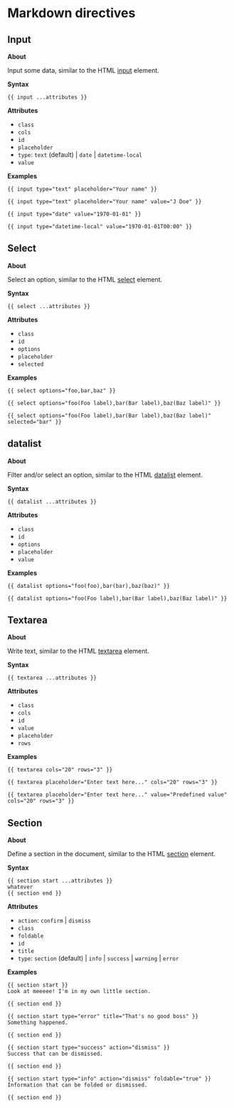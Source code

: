 # Markdown directives

## Input

**About**

Input some data, similar to the HTML [input](https://developer.mozilla.org/en-US/docs/Web/HTML/Reference/Elements/input) element.

**Syntax**

```
{{ input ...attributes }}
```

**Attributes**

* `class`
* `cols`
* `id`
* `placeholder`
* `type`: `text` (default) | `date` | `datetime-local`
* `value`

**Examples**

```
{{ input type="text" placeholder="Your name" }}
```

```
{{ input type="text" placeholder="Your name" value="J Doe" }}
```

```
{{ input type="date" value="1970-01-01" }}
```

```
{{ input type="datetime-local" value="1970-01-01T00:00" }}
```

## Select

**About**

Select an option, similar to the HTML [select](https://developer.mozilla.org/en-US/docs/Web/HTML/Reference/Elements/select) element.

**Syntax**

```
{{ select ...attributes }}
```

**Attributes**

* `class`
* `id`
* `options`
* `placeholder`
* `selected`

**Examples**

```
{{ select options="foo,bar,baz" }}
```

```
{{ select options="foo(Foo label),bar(Bar label),baz(Baz label)" }}
```

```
{{ select options="foo(Foo label),bar(Bar label),baz(Baz label)" selected="bar" }}
```

## datalist

**About**

Filter and/or select an option, similar to the HTML [datalist](https://developer.mozilla.org/en-US/docs/Web/HTML/Reference/Elements/datalist) element.

**Syntax**

```
{{ datalist ...attributes }}
```

**Attributes**

* `class`
* `id`
* `options`
* `placeholder`
* `value`

**Examples**

```
{{ datalist options="foo(foo),bar(bar),baz(baz)" }}
```

```
{{ datalist options="foo(Foo label),bar(Bar label),baz(Baz label)" }}
```

## Textarea

**About**

Write text, similar to the HTML [textarea](https://developer.mozilla.org/en-US/docs/Web/HTML/Reference/Elements/textarea) element.

**Syntax**

```
{{ textarea ...attributes }}
```

**Attributes**

* `class`
* `cols`
* `id`
* `value`
* `placeholder`
* `rows`

**Examples**

```
{{ textarea cols="20" rows="3" }}
```

```
{{ textarea placeholder="Enter text here..." cols="20" rows="3" }}
```

```
{{ textarea placeholder="Enter text here..." value="Predefined value" cols="20" rows="3" }}
```

## Section

**About**

Define a section in the document, similar to the HTML [section](https://developer.mozilla.org/en-US/docs/Web/HTML/Reference/Elements/section) element.

**Syntax**

```
{{ section start ...attributes }}
whatever
{{ section end }}
```

**Attributes**

* `action`: `confirm` | `dismiss`
* `class`
* `foldable`
* `id`
* `title`
* `type`: `section` (default) | `info` | `success` | `warning` | `error`

**Examples**

```
{{ section start }}
Look at meeeee! I'm in my own little section.

{{ section end }}
```

```
{{ section start type="error" title="That's no good boss" }}
Something happened.

{{ section end }}
```

```
{{ section start type="success" action="dismiss" }}
Success that can be dismissed.

{{ section end }}
```

```
{{ section start type="info" action="dismiss" foldable="true" }}
Information that can be folded or dismissed.

{{ section end }}
```
